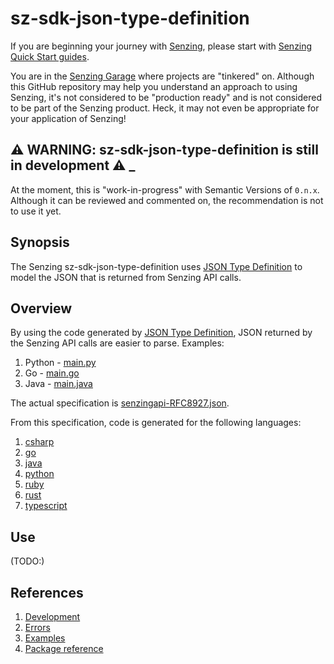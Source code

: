 # sz-sdk-json-type-definition

If you are beginning your journey with [Senzing],
please start with [Senzing Quick Start guides].

You are in the [Senzing Garage] where projects are "tinkered" on.
Although this GitHub repository may help you understand an approach to using Senzing,
it's not considered to be "production ready" and is not considered to be part of the Senzing product.
Heck, it may not even be appropriate for your application of Senzing!

## :warning: WARNING: sz-sdk-json-type-definition is still in development :warning: _

At the moment, this is "work-in-progress" with Semantic Versions of `0.n.x`.
Although it can be reviewed and commented on,
the recommendation is not to use it yet.

## Synopsis

The Senzing sz-sdk-json-type-definition uses [JSON Type Definition]
to model the JSON that is returned from Senzing API calls.

## Overview

By using the code generated by [JSON Type Definition],
JSON returned by the Senzing API calls are easier to parse.
Examples:

1. Python - [main.py]
1. Go - [main.go]
1. Java - [main.java]

The actual specification is [senzingapi-RFC8927.json].

From this specification, code is generated for the following languages:

1. [csharp]
1. [go]
1. [java]
1. [python]
1. [ruby]
1. [rust]
1. [typescript]

## Use

(TODO:)

## References

1. [Development]
1. [Errors]
1. [Examples]
1. [Package reference]

[csharp]: csharp
[Development]: docs/development.md
[Errors]: docs/errors.md
[Examples]: docs/examples.md
[go]: go/typedef
[java]: java
[JSON Type Definition]: https://jsontypedef.com/
[main.go]: main.go
[main.java]: main.java
[main.py]: main.py
[Package reference]: https://pkg.go.dev/github.com/senzing-garage/sz-sdk-json-type-definition
[python]: python/typedef
[ruby]: ruby
[rust]: rust
[Senzing Garage]: https://github.com/senzing-garage
[Senzing Quick Start guides]: https://docs.senzing.com/quickstart/
[Senzing]: https://senzing.com/
[senzingapi-RFC8927.json]: senzingapi-RFC8927.json
[typescript]: typescript
